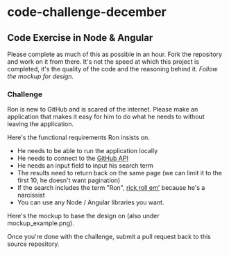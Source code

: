 # code-challenge-december
## Code Exercise in Node & Angular ##
Please complete as much of this as possible in an hour. Fork the repository and work on it from there. It's not the speed at which this project is completed, it's the quality of the code and the reasoning behind it. *Follow the mockup for design.*

### Challenge ####
Ron is new to GitHub and is scared of the internet. Please make an application that makes it easy for him to do what he needs to without leaving the application.

Here's the functional requirements Ron insists on.

 - He needs to be able to run the application locally
 - He needs to connect to the [GitHub API](https://developer.github.com/v3/users/)
 - He needs an input field to input his search term
 - The results need to return back on the same page (we can limit it to the first 10, he doesn't want pagination)
 - If the search includes the term "Ron", [rick roll em'](https://www.youtube.com/watch?v=dQw4w9WgXcQ) because he's a narcissist 
 - You can use any Node / Angular libraries you want.


Here's the mockup to base the design on (also under mockup_example.png).


Once you're done with the challenge, submit a pull request back to this source repository.
